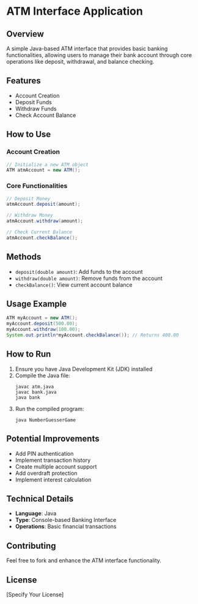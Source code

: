 # ATM Interface Application

## Overview
A simple Java-based ATM interface that provides basic banking functionalities, allowing users to manage their bank account through core operations like deposit, withdrawal, and balance checking.

## Features
- Account Creation
- Deposit Funds
- Withdraw Funds
- Check Account Balance

## How to Use

### Account Creation
```java
// Initialize a new ATM object
ATM atmAccount = new ATM();
```

### Core Functionalities
```java
// Deposit Money
atmAccount.deposit(amount);

// Withdraw Money
atmAccount.withdraw(amount);

// Check Current Balance
atmAccount.checkBalance();
```

## Methods
- `deposit(double amount)`: Add funds to the account
- `withdraw(double amount)`: Remove funds from the account
- `checkBalance()`: View current account balance

## Usage Example
```java
ATM myAccount = new ATM();
myAccount.deposit(500.00);
myAccount.withdraw(100.00);
System.out.println*myAccount.checkBalance()); // Returns 400.00
```
## How to Run
1. Ensure you have Java Development Kit (JDK) installed
2. Compile the Java file:
   ```
   javac atm.java
   javac bank.java
   java bank
   ```
3. Run the compiled program:
   ```
   java NumberGuesserGame

## Potential Improvements
- Add PIN authentication
- Implement transaction history
- Create multiple account support
- Add overdraft protection
- Implement interest calculation

## Technical Details
- **Language**: Java
- **Type**: Console-based Banking Interface
- **Operations**: Basic financial transactions

## Contributing
Feel free to fork and enhance the ATM interface functionality.

## License
[Specify Your License]
